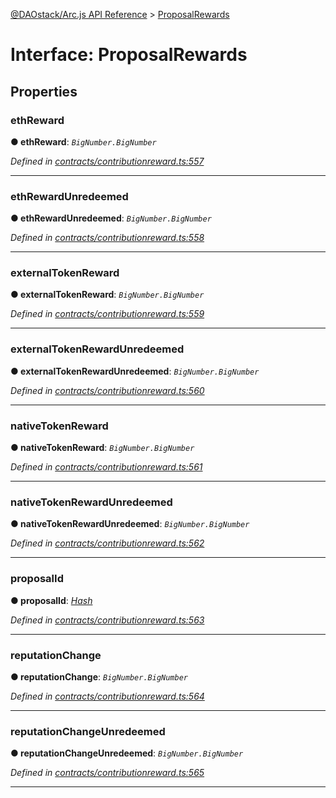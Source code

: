 [@DAOstack/Arc.js API Reference](../README.md) > [ProposalRewards](../interfaces/proposalrewards.md)



# Interface: ProposalRewards


## Properties
<a id="ethreward"></a>

###  ethReward

**●  ethReward**:  *`BigNumber.BigNumber`* 

*Defined in [contracts/contributionreward.ts:557](https://github.com/daostack/arc.js/blob/6909d59/lib/contracts/contributionreward.ts#L557)*





___

<a id="ethrewardunredeemed"></a>

###  ethRewardUnredeemed

**●  ethRewardUnredeemed**:  *`BigNumber.BigNumber`* 

*Defined in [contracts/contributionreward.ts:558](https://github.com/daostack/arc.js/blob/6909d59/lib/contracts/contributionreward.ts#L558)*





___

<a id="externaltokenreward"></a>

###  externalTokenReward

**●  externalTokenReward**:  *`BigNumber.BigNumber`* 

*Defined in [contracts/contributionreward.ts:559](https://github.com/daostack/arc.js/blob/6909d59/lib/contracts/contributionreward.ts#L559)*





___

<a id="externaltokenrewardunredeemed"></a>

###  externalTokenRewardUnredeemed

**●  externalTokenRewardUnredeemed**:  *`BigNumber.BigNumber`* 

*Defined in [contracts/contributionreward.ts:560](https://github.com/daostack/arc.js/blob/6909d59/lib/contracts/contributionreward.ts#L560)*





___

<a id="nativetokenreward"></a>

###  nativeTokenReward

**●  nativeTokenReward**:  *`BigNumber.BigNumber`* 

*Defined in [contracts/contributionreward.ts:561](https://github.com/daostack/arc.js/blob/6909d59/lib/contracts/contributionreward.ts#L561)*





___

<a id="nativetokenrewardunredeemed"></a>

###  nativeTokenRewardUnredeemed

**●  nativeTokenRewardUnredeemed**:  *`BigNumber.BigNumber`* 

*Defined in [contracts/contributionreward.ts:562](https://github.com/daostack/arc.js/blob/6909d59/lib/contracts/contributionreward.ts#L562)*





___

<a id="proposalid"></a>

###  proposalId

**●  proposalId**:  *[Hash](../#hash)* 

*Defined in [contracts/contributionreward.ts:563](https://github.com/daostack/arc.js/blob/6909d59/lib/contracts/contributionreward.ts#L563)*





___

<a id="reputationchange"></a>

###  reputationChange

**●  reputationChange**:  *`BigNumber.BigNumber`* 

*Defined in [contracts/contributionreward.ts:564](https://github.com/daostack/arc.js/blob/6909d59/lib/contracts/contributionreward.ts#L564)*





___

<a id="reputationchangeunredeemed"></a>

###  reputationChangeUnredeemed

**●  reputationChangeUnredeemed**:  *`BigNumber.BigNumber`* 

*Defined in [contracts/contributionreward.ts:565](https://github.com/daostack/arc.js/blob/6909d59/lib/contracts/contributionreward.ts#L565)*





___



